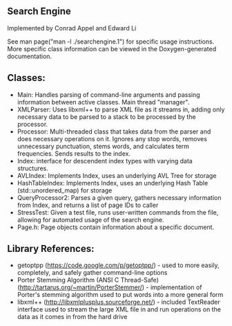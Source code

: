 Search Engine
-------------

Implemented by Conrad Appel and Edward Li

See man page("man -l ./searchengine.1") for specific usage instructions. More specific class information can be viewed in the Doxygen-generated documentation.

Classes:
--------

* Main: Handles parsing of command-line arguments and passing information between active classes. Main thread "manager".
* XMLParser: Uses libxml++ to parse XML file as it streams in, adding only necessary data to be parsed to a stack to be processed by the processor.
* Processor: Multi-threaded class that takes data from the parser and does necessary operations on it. Ignores any stop words, removes unnecessary punctuation, stems words, and calculates term frequencies. Sends results to the index.
* Index: interface for descendent index types with varying data structures.
* AVLIndex: Implements Index, uses an underlying AVL Tree for storage
* HashTableIndex: Implements Index, uses an underlying Hash Table (std::unordered_map) for storage
* QueryProcessor2: Parses a given query, gathers necessary information from Index, and returns a list of page IDs to caller
* StressTest: Given a test file, runs user-written commands from the file, allowing for automated usage of the search engine.
* Page.h: Page objects contain information about a specific document.

Library References:
-------------------

* getoptpp (https://code.google.com/p/getoptpp/) - used to more easily, completely, and safely gather command-line options
* Porter Stemming Algorithm (ANSI C Thread-Safe) (http://tartarus.org/~martin/PorterStemmer/) - implementation of Porter's stemming algorithm used to put words into a more general form
* libxml++ (http://libxmlplusplus.sourceforge.net/) - included TextReader interface used to stream the large XML file in and run operations on the data as it comes in from the hard drive
